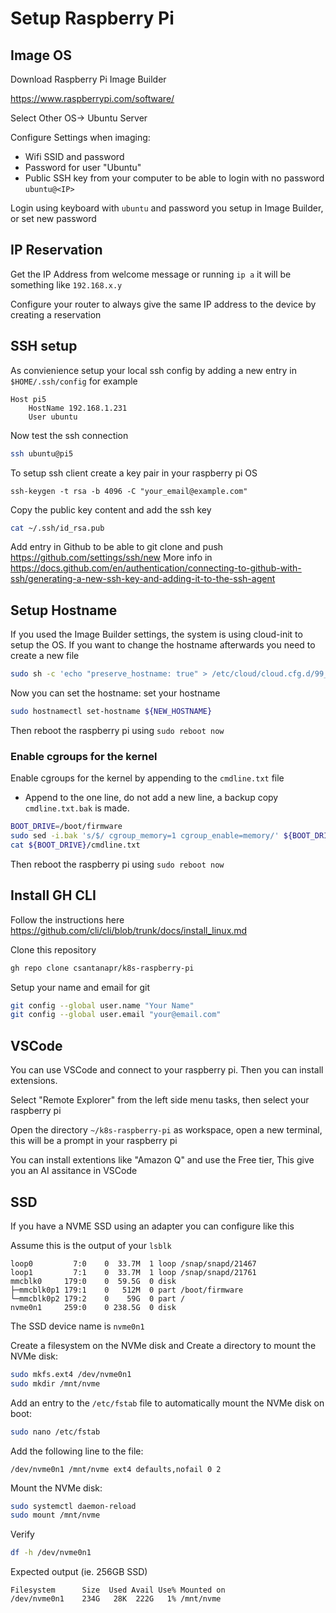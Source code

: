 # Setup Raspberry Pi

## Image OS
Download Raspberry Pi Image Builder

https://www.raspberrypi.com/software/

Select Other OS-> Ubuntu Server

Configure Settings when imaging:
- Wifi SSID and password
- Password for user "Ubuntu"
- Public SSH key from your computer to be able to login with no password `ubuntu@<IP>`

Login using keyboard with `ubuntu` and password you setup in Image Builder, or set new password

## IP Reservation
Get the IP Address from welcome message or running `ip a` it will be something like `192.168.x.y`

Configure your router to always give the same IP address to the device by creating a reservation

## SSH setup

As convienience setup your local ssh config by adding a new entry in `$HOME/.ssh/config` for example
```
Host pi5
    HostName 192.168.1.231
    User ubuntu
```

Now test the ssh connection
```bash
ssh ubuntu@pi5
```
To setup ssh client create a key pair in your raspberry pi OS
```
ssh-keygen -t rsa -b 4096 -C "your_email@example.com"
```
Copy the public key content and add the ssh key
```bash
cat ~/.ssh/id_rsa.pub
```
Add entry in Github to be able to git clone and push https://github.com/settings/ssh/new
More info in https://docs.github.com/en/authentication/connecting-to-github-with-ssh/generating-a-new-ssh-key-and-adding-it-to-the-ssh-agent


## Setup Hostname

If you used the Image Builder settings, the system is using cloud-init to setup the OS.
If you want to change the hostname afterwards you need to create a new file
```bash
sudo sh -c 'echo "preserve_hostname: true" > /etc/cloud/cloud.cfg.d/99_custom_hostname.cfg'
```
Now you can set the hostname:
set your hostname
```bash
sudo hostnamectl set-hostname ${NEW_HOSTNAME}
```
Then reboot the raspberry pi using `sudo reboot now`


### Enable cgroups for the kernel

Enable cgroups for the kernel by appending to the `cmdline.txt` file
- Append to the one line, do not add a new line, a backup copy `cmdline.txt.bak` is made.

```bash
BOOT_DRIVE=/boot/firmware
sudo sed -i.bak 's/$/ cgroup_memory=1 cgroup_enable=memory/' ${BOOT_DRIVE}/cmdline.txt
cat ${BOOT_DRIVE}/cmdline.txt
```
Then reboot the raspberry pi using `sudo reboot now`


## Install GH CLI
Follow the instructions here https://github.com/cli/cli/blob/trunk/docs/install_linux.md

Clone this repository
```bash
gh repo clone csantanapr/k8s-raspberry-pi
```
Setup your name and email for git
```bash
git config --global user.name "Your Name"
git config --global user.email "your@email.com"
```

## VSCode
You can use VSCode and connect to your raspberry pi. Then you can install extensions.

Select "Remote Explorer" from the left side menu tasks, then select your raspberry pi

Open the directory `~/k8s-raspberry-pi` as workspace, open a new terminal, this will be a prompt in your raspberry pi

You can install extentions like "Amazon Q" and use the Free tier, This give you an AI assitance in VSCode

## SSD
If you have a NVME SSD using an adapter you can configure like this

Assume this is the output of your `lsblk`
```
loop0         7:0    0  33.7M  1 loop /snap/snapd/21467
loop1         7:1    0  33.7M  1 loop /snap/snapd/21761
mmcblk0     179:0    0  59.5G  0 disk
├─mmcblk0p1 179:1    0   512M  0 part /boot/firmware
└─mmcblk0p2 179:2    0    59G  0 part /
nvme0n1     259:0    0 238.5G  0 disk
```

The SSD device name is `nvme0n1`

Create a filesystem on the NVMe disk and Create a directory to mount the NVMe disk:
```bash
sudo mkfs.ext4 /dev/nvme0n1
sudo mkdir /mnt/nvme
```

Add an entry to the `/etc/fstab` file to automatically mount the NVMe disk on boot:
```bash
sudo nano /etc/fstab
```
Add the following line to the file:
```
/dev/nvme0n1 /mnt/nvme ext4 defaults,nofail 0 2
```
Mount the NVMe disk:
```bash
sudo systemctl daemon-reload
sudo mount /mnt/nvme
```
Verify
```bash
df -h /dev/nvme0n1
```
Expected output (ie. 256GB SSD)
```
Filesystem      Size  Used Avail Use% Mounted on
/dev/nvme0n1    234G   28K  222G   1% /mnt/nvme
```